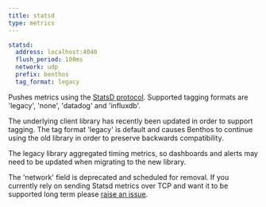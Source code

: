 ```yaml
---
title: statsd
type: metrics
---
```


```yaml
statsd:
  address: localhost:4040
  flush_period: 100ms
  network: udp
  prefix: benthos
  tag_format: legacy
```

Pushes metrics using the [StatsD protocol](https://github.com/statsd/statsd).
Supported tagging formats are 'legacy', 'none', 'datadog' and 'influxdb'.

The underlying client library has recently been updated in order to support
tagging. The tag format 'legacy' is default and causes Benthos to continue using
the old library in order to preserve backwards compatibility.

The legacy library aggregated timing metrics, so dashboards and alerts may need
to be updated when migrating to the new library.

The 'network' field is deprecated and scheduled for removal. If you currently
rely on sending Statsd metrics over TCP and want it to be supported long term
please [raise an issue](https://github.com/Jeffail/benthos/issues).



